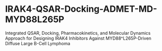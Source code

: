 # IRAK4-QSAR-Docking-ADMET-MD-MYD88L265P
Integrated QSAR, Docking, Pharmacokinetics, and Molecular Dynamics Approach for Designing IRAK4 Inhibitors Against MYD88^L265P-Driven Diffuse Large B-Cell Lymphoma

